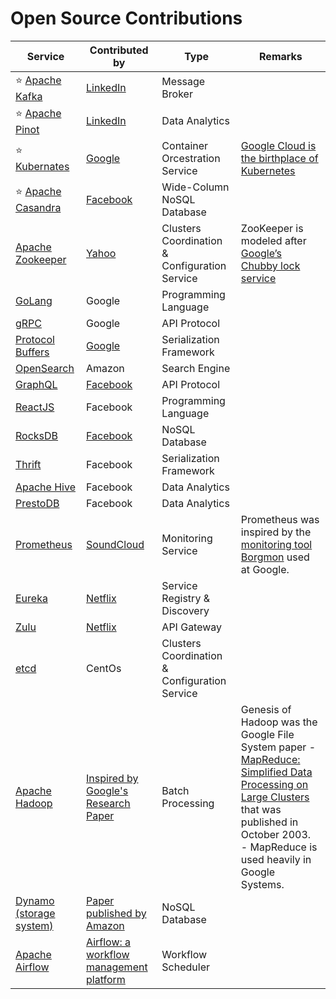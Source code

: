 # Open Source Contributions

| Service                                                                                     | Contributed by                                                                                                                       | Type                                          | Remarks                                                                                                                                                                                                                                                                                                |
|---------------------------------------------------------------------------------------------|--------------------------------------------------------------------------------------------------------------------------------------|-----------------------------------------------|--------------------------------------------------------------------------------------------------------------------------------------------------------------------------------------------------------------------------------------------------------------------------------------------------------|
| :star: [Apache Kafka](https://github.com/Anshul619/HLD-System-Designs/tree/main/2_MessageBrokersEDA/Kafka/Readme.md)                              | [LinkedIn](https://engineering.linkedin.com/blog/2019/apache-kafka-trillion-messages)                                                | Message Broker                                |                                                                                                                                                                                                                                                                                                        |
| :star: [Apache Pinot](https://github.com/Anshul619/Big-Data/tree/main/DataStorage/DataWarehouses/ApachePinot.md)              | [LinkedIn](https://www.linkedin.com/blog/engineering/open-source/apache-pinot-030-update)                                            | Data Analytics                                |                                                                                                                                                                                                                                                                                                        |
| :star: [Kubernates](https://github.com/Anshul619/DevOps-SRE/tree/main/2_ContainerOrchestration/Kubernates/Readme.md)                     | [Google](https://cloud.google.com/learn/what-is-kubernetes)                                                                          | Container Orcestration Service                | [Google Cloud is the birthplace of Kubernetes](https://cloud.google.com/learn/what-is-kubernetes)                                                                                                                                                                                                      |
| :star: [Apache Casandra](https://github.com/Anshul619/HLD-System-Designs/tree/main/1_Databases/11_WideColumn-Databases/ApacheCasandra.md)         | [Facebook](https://cassandra.apache.org/_/index.html)                                                                                | Wide-Column NoSQL Database                    |                                                                                                                                                                                                                                                                                                        |
| [Apache Zookeeper](https://github.com/Anshul619/DevOps-SRE/tree/main/5_ClusterCoordination/ApacheZookeeper.md)                           | [Yahoo](https://en.wikipedia.org/wiki/Apache_ZooKeeper)                                                                              | Clusters Coordination & Configuration Service | ZooKeeper is modeled after [Google’s Chubby lock service](https://people.cs.rutgers.edu/~pxk/417/notes/chubby.html)                                                                                                                                                                                    |
| [GoLang](https://github.com/Anshul619/golang)                                               | Google                                                                                                                               | Programming Language                          |                                                                                                                                                                                                                                                                                                        |
| [gRPC](https://github.com/Anshul619/HLD-System-Designs/tree/main/8_API-Protocols/gRPC.md)                                                          | Google                                                                                                                               | API Protocol                                  |                                                                                                                                                                                                                                                                                                        |
| [Protocol Buffers](https://github.com/Anshul619/Serialization-Data/tree/main/Frameworks/ProtocolBuffers.md)            | [Google](https://protobuf.dev/)                                                                                                      | Serialization Framework                       |                                                                                                                                                                                                                                                                                                        |
| [OpenSearch](https://github.com/Anshul619/AWS-Services/tree/main/1_Databases/AmazonOpenSearch/Readme.md)              | Amazon                                                                                                                               | Search Engine                                 |                                                                                                                                                                                                                                                                                                        |
| [GraphQL](https://github.com/Anshul619/HLD-System-Designs/tree/main/8_API-Protocols/GraphQL/Readme.md)                                                    | [Facebook](https://buddy.works/tutorials/what-is-graphql-and-why-facebook-felt-the-need-to-build-it#why-facebook-built-graphql)      | API Protocol                                  |                                                                                                                                                                                                                                                                                                        |
| [ReactJS](https://github.com/Anshul619/Programming-Languages/tree/main/4_FrontEnd/React.md) | Facebook                                                                                                                             | Programming Language                          |                                                                                                                                                                                                                                                                                                        |
| [RocksDB](https://github.com/Anshul619/HLD-System-Designs/tree/main/1_Databases/14_EmbededKeyValue-Databases/RocksDB.md)                          | [Facebook](https://engineering.fb.com/2013/11/21/core-data/under-the-hood-building-and-open-sourcing-rocksdb/)                       | NoSQL Database                                |                                                                                                                                                                                                                                                                                                        |
| [Thrift](https://github.com/Anshul619/Serialization-Data/tree/main/Frameworks/Thrift.md)                              | Facebook                                                                                                                             | Serialization Framework                       |                                                                                                                                                                                                                                                                                                        |
| [Apache Hive](https://github.com/Anshul619/Big-Data/tree/main/DataConsumption/ApacheHive.md)                                  | Facebook                                                                                                                             | Data Analytics                                |                                                                                                                                                                                                                                                                                                        |
| [PrestoDB](https://github.com/Anshul619/Big-Data/tree/main/DataConsumption/PrestoDB.md)                                       | Facebook                                                                                                                             | Data Analytics                                |                                                                                                                                                                                                                                                                                                        |
| [Prometheus](https://github.com/Anshul619/DevOps-SRE/tree/main/3_Observability/Prometheus.md)                                            | [SoundCloud](https://soundcloud.com/)                                                                                                | Monitoring Service                            | Prometheus was inspired by the [monitoring tool Borgmon](https://sre.google/sre-book/practical-alerting/) used at Google.                                                                                                                                                                              |
| [Eureka](https://github.com/Anshul619/HLD-System-Designs/tree/main/3_MicroServices/2_ServiceRegistry&Discovery/Eureka.md)                         | [Netflix](https://netflixtechblog.com/netflix-shares-cloud-load-balancing-and-failover-tool-eureka-c10647ef95e5)                     | Service Registry & Discovery                  |                                                                                                                                                                                                                                                                                                        |
| [Zulu](https://github.com/Anshul619/HLD-System-Designs/tree/main/3_MicroServices/1_APIGateway/ZuluAPIGateway.md)                                  | [Netflix](https://netflixtechblog.com/netflix-shares-cloud-load-balancing-and-failover-tool-eureka-c10647ef95e5)                     | API Gateway                                   |                                                                                                                                                                                                                                                                                                        |
| [etcd](https://github.com/Anshul619/DevOps-SRE/tree/main/5_ClusterCoordination/etcd.md)                                                  | CentOs                                                                                                                               | Clusters Coordination & Configuration Service |                                                                                                                                                                                                                                                                                                        |
| [Apache Hadoop](https://github.com/Anshul619/Big-Data/tree/main/ApacheHadoop/Readme.md)                                       | [Inspired by Google's Research Paper](https://en.wikipedia.org/wiki/Apache_Hadoop)                                                   | Batch Processing                              | Genesis of Hadoop was the Google File System paper - [MapReduce: Simplified Data Processing on Large Clusters](https://static.googleusercontent.com/media/research.google.com/en//archive/mapreduce-osdi04.pdf) that was published in October 2003.<br/>- MapReduce is used heavily in Google Systems. |
| [Dynamo (storage system)](https://github.com/Anshul619/HLD-System-Designs/tree/main/1_Databases/5_Database-Internals/DynamoStyleDatabases.md)      | [Paper published by Amazon](https://www.allthingsdistributed.com/files/amazon-dynamo-sosp2007.pdf)                                   | NoSQL Database                                |                                                                                                                                                                                                                                                                                                        |
| [Apache Airflow](https://github.com/Anshul619/Big-Data/tree/main/WorkflowSchedulers/ApacheAirflow.md)                         | [Airflow: a workflow management platform](https://medium.com/airbnb-engineering/airflow-a-workflow-management-platform-46318b977fd8) | Workflow Scheduler                            |                                                                                                                                                                                                                                                                                                        |